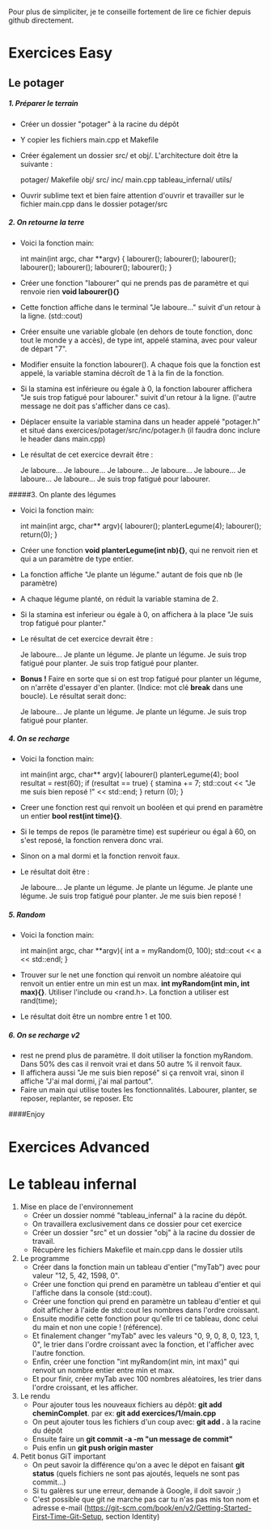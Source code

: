 Pour plus de simpliciter, je te conseille fortement de lire ce fichier depuis github directement.

Exercices Easy
===============

## Le potager
##### 1. Préparer le terrain
* Créer un dossier "potager" à la racine du dépôt
* Y copier les fichiers main.cpp et Makefile
* Créer également un dossier src/ et obj/. L'architecture doit être la suivante :
	

    potager/
        Makefile
		obj/
		src/
			inc/
			main.cpp
    tableau_infernal/
	utils/
	
* Ouvrir sublime text et bien faire attention d'ouvrir et travailler sur le fichier main.cpp dans le dossier potager/src
        
##### 2. On retourne la terre
* Voici la fonction main:


    int main(int argc, char **argv) {
        labourer();
        labourer();
        labourer();
        labourer();
        labourer();
        labourer();
        labourer();
    }
    
* Créer une fonction "labourer" qui ne prends pas de paramètre et qui renvoie rien __void labourer(){}__
* Cette fonction affiche dans le terminal "Je laboure..." suivit d'un retour à la ligne. (std::cout)
* Créer ensuite une variable globale (en dehors de toute fonction, donc tout le monde y a accès), de type int, appelé stamina, avec pour valeur de départ "7".
* Modifier ensuite la fonction labourer(). A chaque fois que la fonction est appelé, la variable stamina décroît de 1 à la fin de la fonction.
* Si la stamina est inférieure ou égale à 0, la fonction labourer affichera "Je suis trop fatigué pour labourer." suivit d'un retour à la ligne. (l'autre message ne doit pas s'afficher dans ce cas).
* Déplacer ensuite la variable stamina dans un header appelé "potager.h" et situé dans exercices/potager/src/inc/potager.h (il faudra donc inclure le header dans main.cpp)
* Le résultat de cet exercice devrait être :


    Je laboure...
    Je laboure...
    Je laboure...
    Je laboure...
    Je laboure...
    Je laboure...
    Je laboure...
    Je suis trop fatigué pour labourer.

#####3. On plante des légumes

* Voici la fonction main:


    int main(int argc, char** argv){
        labourer();
        planterLegume(4);
        labourer();
        return(0);
    }
* Créer une fonction __void planterLegume(int nb){}__, qui ne renvoit rien et qui a un paramètre de type entier.
* La fonction affiche "Je plante un légume." autant de fois que nb (le paramètre)
* A chaque légume planté, on réduit la variable stamina de 2.
* Si la stamina est inferieur ou égale à 0, on affichera à la place "Je suis trop fatigué pour planter."
* Le résultat de cet exercice devrait être :


    Je laboure...
    Je plante un légume.
    Je plante un légume.
    Je suis trop fatigué pour planter.
    Je suis trop fatigué pour planter.
* __Bonus !__ Faire en sorte que si on est trop fatigué pour planter un légume, on n'arrête d'essayer d'en planter. (Indice: mot clé __break__ dans une boucle). Le résultat serait donc:
    
    
    Je laboure...
    Je plante un légume.
    Je plante un légume.
    Je suis trop fatigué pour planter.
    
##### 4. On se recharge

* Voici la fonction main:


    int main(int argc, char** argv){
        labourer()
        planterLegume(4);
        bool resultat = rest(60);
        if (resultat == true) {
            stamina += 7;
            std::cout << "Je me suis bien reposé !" << std::end;
        }
        return (0);
    }

* Creer une fonction rest qui renvoit un booléen et qui prend en paramètre un entier __bool rest(int time){}__.
* Si le temps de repos (le paramètre time) est supérieur ou égal à 60, on s'est reposé, la fonction renvera donc vrai.
* Sinon on a mal dormi et la fonction renvoit faux.
* Le résultat doit être :


    Je laboure...
    Je plante un légume.
    Je plante un légume.
    Je plante une légume.
    Je suis trop fatigué pour planter.
    Je me suis bien reposé !
    
##### 5. Random
* Voici la fonction main:
    

    int main(int argc, char **argv){
        int a = myRandom(0, 100);
        std::cout << a << std::endl;
    }
* Trouver sur le net une fonction qui renvoit un nombre aléatoire qui renvoit un entier entre un min est un max. __int myRandom(int min, int max){}__. Utiliser l'include <rand> ou <rand.h>. La fonction a utiliser est rand(time);
* Le résultat doit être un nombre entre 1 et 100.

##### 6. On se recharge v2
* rest ne prend plus de paramètre. Il doit utiliser la fonction myRandom. Dans 50% des cas il renvoit vrai et dans 50 autre % il renvoit faux.
* Il affichera aussi "Je me suis bien reposé" si ça renvoit vrai, sinon il affiche "J'ai mal dormi, j'ai mal partout".
* Faire un main qui utilise toutes les fonctionnalités. Labourer, planter, se reposer, replanter, se reposer. Etc

####Enjoy


Exercices Advanced
===================

# Le tableau infernal
1. Mise en place de l'environnement
	* Créer un dossier nommé "tableau_infernal" à la racine du dépôt.
	* On travaillera exclusivement dans ce dossier pour cet exercice
	* Créer un dossier "src" et un dossier "obj" à la racine du dossier de travail.
	* Récupère les fichiers Makefile et main.cpp dans le dossier utils
2. Le programme
	* Créer dans la fonction main un tableau d'entier ("myTab") avec pour valeur "12, 5, 42, 1598, 0".
	* Créer une fonction qui prend en paramètre un tableau d'entier et qui l'affiche dans la console (std::cout).
	* Créer une fonction qui prend en paramètre un tableau d'entier et qui doit afficher à l'aide de std::cout les nombres dans l'ordre croissant.
	* Ensuite modifie cette fonction pour qu'elle tri ce tableau, donc celui du main et non une copie ! (référence).
	* Et finalement changer "myTab" avec les valeurs "0, 9, 0, 8, 0, 123, 1, 0", le trier dans l'ordre croissant avec la fonction, et l'afficher avec l'autre fonction.
	* Enfin, créer une fonction "int myRandom(int min, int max)" qui renvoit un nombre entier entre min et max.
	* Et pour finir, créer myTab avec 100 nombres aléatoires, les trier dans l'ordre croissant, et les afficher.
3. Le rendu
	* Pour ajouter tous les nouveaux fichiers au dépôt: __git add cheminComplet__. par ex: __git add exercices/1/main.cpp__
	* On peut ajouter tous les fichiers d'un coup avec: __git add .__ à la racine du dépôt
	* Ensuite faire un __git commit -a -m "un message de commit"__
	* Puis enfin un __git push origin master__
4. Petit bonus GiT important
	* On peut savoir la différence qu'on a avec le dépot en faisant __git status__ (quels fichiers ne sont pas ajoutés, lequels ne sont pas commit...)
	* Si tu galères sur une erreur, demande à Google, il doit savoir ;)
	* C'est possible que git ne marche pas car tu n'as pas mis ton nom et adresse e-mail (https://git-scm.com/book/en/v2/Getting-Started-First-Time-Git-Setup, section Identity)